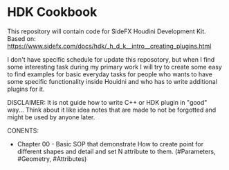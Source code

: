 HDK Cookbook
============

This repository will contain code for SideFX Houdini Development Kit. 
Based on: https://www.sidefx.com/docs/hdk/_h_d_k__intro__creating_plugins.html

I don't have specific schedule for update this reposotory, but when I find some interesting task during my primary work I will try to create some easy to find examples for basic everyday tasks for people who wants to have some specific functionality inside Houidni and who has to write additional plugins for it. 

DISCLAIMER: It is not guide how to write C++ or HDK plugin in "good" way... Think about it like idea notes that are made to not be forgotted and might be used by anyone later.

CONENTS:
* Chapter 00 - Basic SOP that demonstrate How to create point for different shapes and detail and set N attribute to them. (#Parameters, #Geometry, #Attributes)
